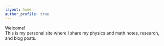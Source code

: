 ```yaml
---
layout: home
author_profile: true
---
```


Welcome!  
This is my personal site where I share my physics and math notes, research, and blog posts.
